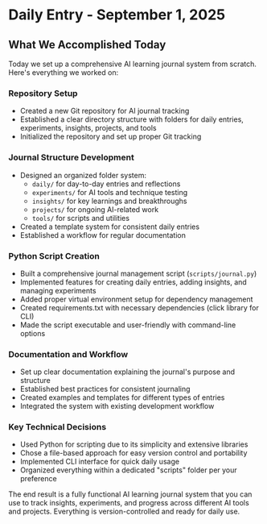 # Daily Entry - September 1, 2025

## What We Accomplished Today

Today we set up a comprehensive AI learning journal system from scratch. Here's everything we worked on:

### Repository Setup
- Created a new Git repository for AI journal tracking
- Established a clear directory structure with folders for daily entries, experiments, insights, projects, and tools
- Initialized the repository and set up proper Git tracking

### Journal Structure Development
- Designed an organized folder system:
  - `daily/` for day-to-day entries and reflections
  - `experiments/` for AI tools and technique testing
  - `insights/` for key learnings and breakthroughs
  - `projects/` for ongoing AI-related work
  - `tools/` for scripts and utilities
- Created a template system for consistent daily entries
- Established a workflow for regular documentation

### Python Script Creation
- Built a comprehensive journal management script (`scripts/journal.py`)
- Implemented features for creating daily entries, adding insights, and managing experiments
- Added proper virtual environment setup for dependency management
- Created requirements.txt with necessary dependencies (click library for CLI)
- Made the script executable and user-friendly with command-line options

### Documentation and Workflow
- Set up clear documentation explaining the journal's purpose and structure
- Established best practices for consistent journaling
- Created examples and templates for different types of entries
- Integrated the system with existing development workflow

### Key Technical Decisions
- Used Python for scripting due to its simplicity and extensive libraries
- Chose a file-based approach for easy version control and portability
- Implemented CLI interface for quick daily usage
- Organized everything within a dedicated "scripts" folder per your preference

The end result is a fully functional AI learning journal system that you can use to track insights, experiments, and progress across different AI tools and projects. Everything is version-controlled and ready for daily use.
